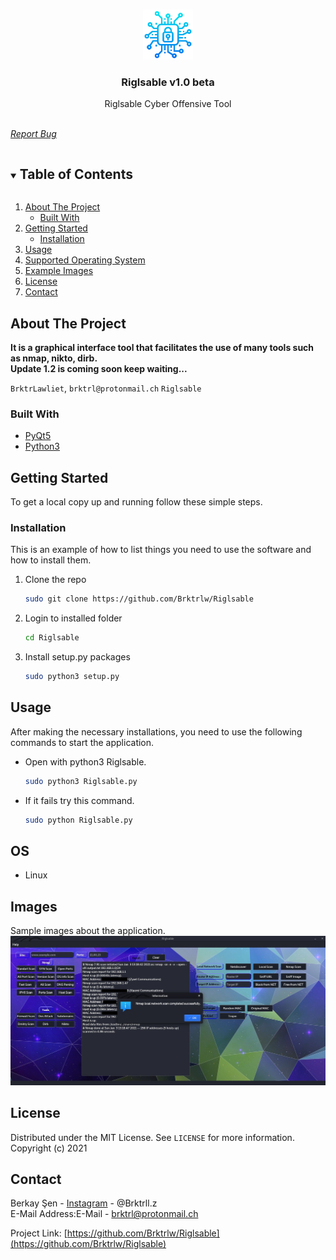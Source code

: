 



<br />
<p align="center">
  <a href="https://github.com/Brktrlw/Riglsable">
    <img src="images/logo1.png" alt="Logo" width="80" height="80">
  </a>

  <h3 align="center">Riglsable v1.0 beta</h3>

  <p align="center">
    Riglsable Cyber Offensive Tool
    <br />
    <br />
    <p align="center"><address>
    <a href="mailto:brktrl@protonmail.ch">Report Bug</a>
    </address>
    </p>
  </p>
</p>



<details open="open">
  <summary><h2 style="display: inline-block">Table of Contents</h2></summary>
  <ol>
    <li>
      <a href="#about-the-project">About The Project</a>
      <ul>
        <li><a href="#built-with">Built With</a></li>
      </ul>
    </li>
    <li>
      <a href="#getting-started">Getting Started</a>
      <ul>
        <li><a href="#installation">Installation</a></li>
      </ul>
    </li>
    <li><a href="#usage">Usage</a></li>
    <li><a href="#OS">Supported Operating System</a>
    <li><a href="Images">Example Images</a>
    <li><a href="#license">License</a></li>
    <li><a href="#contact">Contact</a></li>
  </ol>
</details>




## About The Project


**It is a graphical interface tool that facilitates the use of many tools such as nmap, nikto, dirb.**<br>
**Update 1.2 is coming soon keep waiting...**

`BrktrLawliet`,
`brktrl@protonmail.ch`
`Riglsable`


### Built With

* [PyQt5](https://pypi.org/project/PyQt5/)
* [Python3](https://www.python.org)




## Getting Started

To get a local copy up and running follow these simple steps.


### Installation

This is an example of how to list things you need to use the software and how to install them.

1. Clone the repo
   ```sh
   sudo git clone https://github.com/Brktrlw/Riglsable
   ```
2. Login to installed folder
   ```sh
   cd Riglsable
   ```
3. Install setup.py packages
   ```sh
   sudo python3 setup.py
   ```


## Usage

After making the necessary installations, you need to use the following commands to start the application.

* Open with python3 Riglsable.
   ```sh
   sudo python3 Riglsable.py
   ```
* If it fails try this command.
   ```sh
   sudo python Riglsable.py
   ```

## OS
* Linux

## Images
Sample images about the application.
<img src="images/image1.jpg"></img><br>


## License

Distributed under the MIT License. See `LICENSE` for more information.<br>
Copyright (c) 2021 

## Contact

Berkay Şen - [Instagram](https://www.instagram.com/brktrll.z/) - @Brktrll.z <br>
E-Mail Address:E-Mail - brktrl@protonmail.ch

Project Link: [https://github.com/Brktrlw/Riglsable](https://github.com/Brktrlw/Riglsable)






